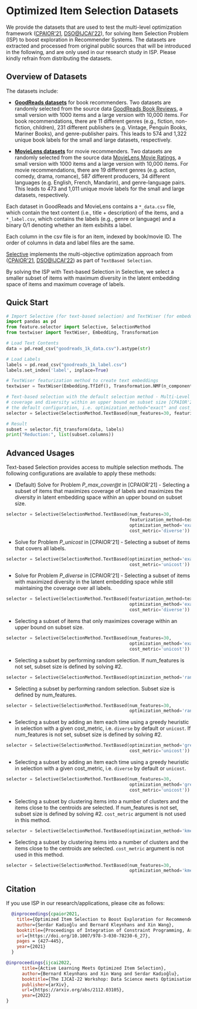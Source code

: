 # Optimized Item Selection Datasets

We provide the datasets that are used to test the multi-level optimization framework ([CPAIOR'21](https://link.springer.com/chapter/10.1007/978-3-030-78230-6_27), [DSO@IJCAI'22](https://arxiv.org/abs/2112.03105)), for solving Item Selection Problem (ISP) to boost exploration in Recommender Systems. The datasets are extracted and processed from original public sources that will be introduced in the following, and are only used in our research study in ISP. Please kindly refrain from distributing the datasets.

## Overview of Datasets
The datasets include:

* [**GoodReads datasets**](book_recommenders_data/) for book recommenders. Two datasets are randomly selected from the source data [GoodReads Book Reviews](https://dl.acm.org/doi/10.1145/3240323.3240369), a small version with 1000 items and a large version with 10,000 items. For book recommendations, there are 11 different genres (e.g., fiction, non-fiction, children), 231 different publishers (e.g. Vintage, Penguin Books, Mariner Books), and genre-publisher pairs. This leads to 574 and 1,322 unique book labels for the small and large datasets, respectively.

* [**MovieLens datasets**](movie_recommenders_data/) for movie recommenders. Two datasets are randomly selected from the source data [MovieLens Movie Ratings](https://dl.acm.org/doi/10.1145/2827872), a small version with 1000 items and a large version with 10,000 items. For movie recommendations, there are 19 different genres (e.g. action, comedy, drama, romance), 587 different producers, 34 different languages (e.g. English, French, Mandarin), and genre-language pairs. This leads to 473 and 1,011 unique movie labels for the small and large datasets, respectively.

Each dataset in GoodReads and MovieLens contains a `*_data.csv` file, which contain the text content (i.e., title + description) of the items, and a `*_label.csv`, which contains the labels (e.g., genre or language) and a binary 0/1 denoting whether an item exbihits a label. 

Each column in the csv file is for an item, indexed by book/movie ID. The order of columns in data and label files are the same.

[Selective](https://github.com/fidelity/selective) implements the multi-objective optimization approach from ([CPAIOR'21](https://link.springer.com/chapter/10.1007/978-3-030-78230-6_27), [DSO@IJCAI'22](https://arxiv.org/abs/2112.03105)) as part of `TextBased Selection`. 

By solving the ISP with Text-based Selection in Selective, we select a smaller subset of items with maximum diversity in the latent embedding space of items and maximum coverage of labels.

## Quick Start
```python
# Import Selective (for text-based selection) and TextWiser (for embedding space)
import pandas as pd
from feature.selector import Selective, SelectionMethod
from textwiser import TextWiser, Embedding, Transformation

# Load Text Contents
data = pd.read_csv("goodreads_1k_data.csv").astype(str)

# Load Labels 
labels = pd.read_csv("goodreads_1k_label.csv")
labels.set_index('label', inplace=True)

# TextWiser featurization method to create text embeddings
textwiser = TextWiser(Embedding.TfIdf(), Transformation.NMF(n_components=20, random_state=1234))

# Text-based selection with the default selection method - Multi-Level Optimization that maximizes 
# coverage and diversity within an upper bound on subset size [CPAIOR'21, DSO@IJCAI'22], by choosing 
# the default configuration, i.e. optimization_method="exact" and cost_metric ="diverse".
selector = Selective(SelectionMethod.TextBased(num_features=30, featurization_method=textwiser))

# Result
subset = selector.fit_transform(data, labels)
print("Reduction:", list(subset.columns))
```
## Advanced Usages
Text-based Selection provides access to multiple selection methods. The following configurations are 
available to apply these methods:

- (Default) Solve for Problem *P_max_cover@t* in [CPAIOR'21] - Selecting a subset of items that 
maximizes coverage of labels and maximizes the diversity in latent embedding space within an upper 
bound on subset size.
```python
selector = Selective(SelectionMethod.TextBased(num_features=30, 
                                               featurization_method=textwiser
                                               optimization_method='exact', 
                                               cost_metric='diverse'))
```
- Solve for Problem *P_unicost* in [CPAIOR'21] - Selecting a subset of items that covers all labels.
```python
selector = Selective(SelectionMethod.TextBased(optimization_method='exact', 
                                               cost_metric='unicost'))
```
- Solve for Problem *P_diverse* in [CPAIOR'21] - Selecting a subset of items with maximized diversity 
in the latent embedding space while still maintaining the coverage over all labels.
```python
selector = Selective(SelectionMethod.TextBased(featurization_method=textwiser, 
                                               optimization_method='exact', 
                                               cost_metric='diverse'))
```
- Selecting a subset of items that only maximizes coverage within an upper bound on subset size.
```python
selector = Selective(SelectionMethod.TextBased(num_features=30, 
                                               optimization_method='exact', 
                                               cost_metric='unicost'))
```
- Selecting a subset by performing random selection. If num_features is not set, subset size is defined 
by solving #2.
```python
selector = Selective(SelectionMethod.TextBased(optimization_method='random'))
```
- Selecting a subset by performing random selection. Subset size is defined by num_features.
```python
selector = Selective(SelectionMethod.TextBased(num_features=30, 
                                               optimization_method='random'))
```
- Selecting a subset by adding an item each time using a greedy heuristic in selection with a given
cost_metric, i.e. `diverse` by default or `unicost`. If num_features is not set, subset size is defined 
by solving #2.
```python
selector = Selective(SelectionMethod.TextBased(optimization_method='greedy',
                                               cost_metric='unicost'))
```
- Selecting a subset by adding an item each time using a greedy heuristic in selection with a given
cost_metric, i.e. `diverse` by default or `unicost`.
```python
selector = Selective(SelectionMethod.TextBased(num_features=30,
                                               optimization_method='greedy',
                                               cost_metric='unicost'))
```
- Selecting a subset by clustering items into a number of clusters and the items close to the centroids 
are selected. If num_features is not set, subset size is defined by solving #2. `cost_metric` argument 
is not used in this method.
```python
selector = Selective(SelectionMethod.TextBased(optimization_method='kmeans'))
```
- Selecting a subset by clustering items into a number of clusters and the items close to the centroids 
are selected. `cost_metric` argument is not used in this method.
```python
selector = Selective(SelectionMethod.TextBased(num_features=30,
                                               optimization_method='kmeans'))
```

## Citation
If you use ISP in our research/applications, please cite as follows:
```bibtex
  @inproceedings{cpaior2021,
    title={Optimized Item Selection to Boost Exploration for Recommender Systems},
    author={Serdar Kadıoğlu and Bernard Kleynhans and Xin Wang},
    booktitle={Proceedings of Integration of Constraint Programming, Artificial Intelligence, and Operations Research: 18th International Conference, CPAIOR 2021, Vienna, Austria, July 5–8, 2021},
    url={https://doi.org/10.1007/978-3-030-78230-6_27},
    pages = {427–445},
    year={2021}
  }
```

```bibtex
@inproceedings{ijcai2022,
      title={Active Learning Meets Optimized Item Selection}, 
      author={Bernard Kleynhans and Xin Wang and Serdar Kadıoğlu},
      booktitle={The IJCAI-22 Workshop: Data Science meets Optimisation}
      publisher={arXiv},
      url={https://arxiv.org/abs/2112.03105},
      year={2022}
}
```